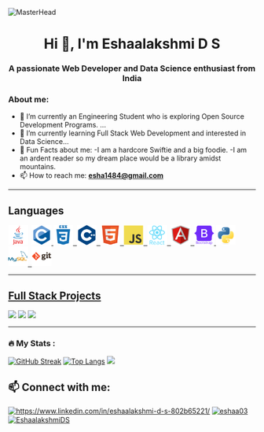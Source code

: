 ![MasterHead](https://i.redd.it/0k6meqvps4h91.gif)

<h1 align="center">Hi 👋, I'm Eshaalakshmi D S</h1>
<h3 align="center">A passionate Web Developer and Data Science enthusiast from India</h3>

<h3>About me:</h3>

- 🔭 I’m currently an Engineering Student who is exploring Open Source Development Programs. ...
- 🌱 I’m currently learning Full Stack Web Development and interested in Data Science...
- 💎 Fun Facts about me:
  -I am a hardcore Swiftie and a big foodie.
  -I am an ardent reader so my dream place would be a library amidst mountains.
- 📫 How to reach me: **esha1484@gmail.com**

---

## Languages
<div>
  <img src="https://github.com/devicons/devicon/blob/master/icons/java/java-original-wordmark.svg" title="Java" alt="Java" width="40" height="40"/>&nbsp;
  <a href="https://www.cprogramming.com/" target="_blank" rel="noreferrer"> <img src="https://raw.githubusercontent.com/devicons/devicon/master/icons/c/c-original.svg" alt="c" width="40" height="40"/>
    <img src="https://github.com/devicons/devicon/blob/master/icons/css3/css3-plain-wordmark.svg"  title="CSS3" alt="CSS" width="40" height="40"/>&nbsp;
  <img src="https://github.com/devicons/devicon/blob/master/icons/cplusplus/cplusplus-plain.svg"  title="C++" alt="C++" width="40" height="40"/>&nbsp;
  <img src="https://github.com/devicons/devicon/blob/master/icons/html5/html5-original.svg" title="HTML5" alt="HTML" width="40" height="40"/>&nbsp;
  <img src="https://github.com/devicons/devicon/blob/master/icons/javascript/javascript-original.svg" title="JavaScript" alt="JavaScript" width="40" height="40"/>&nbsp;
  <img src="https://github.com/devicons/devicon/blob/master/icons/react/react-original-wordmark.svg" title="React" alt="React" width="40" height="40"/>&nbsp;
  <img src="https://github.com/devicons/devicon/blob/master/icons/angularjs/angularjs-original.svg" title="AngularJS" **alt="AngularJS" width="40" height="40"/>&nbsp;
  <a href="https://getbootstrap.com" target="_blank" rel="noreferrer"> <img src="https://raw.githubusercontent.com/devicons/devicon/master/icons/bootstrap/bootstrap-plain-wordmark.svg" alt="bootstrap" width="40" height="40"/> </a>
    <a href="https://www.python.org" target="_blank" rel="noreferrer"> <img src="https://raw.githubusercontent.com/devicons/devicon/master/icons/python/python-original.svg" alt="python" width="40" height="40"/>
  <img src="https://github.com/devicons/devicon/blob/master/icons/mysql/mysql-original-wordmark.svg" title="MySQL"  alt="MySQL" width="40" height="40"/>&nbsp;
  <img src="https://github.com/devicons/devicon/blob/master/icons/git/git-original-wordmark.svg" title="Git" **alt="Git" width="40" height="40"/>
</div>
      
---

## Full Stack Projects

[![](https://img.shields.io/badge/-🧬%20My%20Website-000)](https://github.com/EshaalakshmiDS)
[![](https://img.shields.io/badge/-💇‍♀️%20Tresses%20Salon%20Website-000)](https://eshaalakshmids.github.io/OCTANET_NOVEMBER-Task1/)
[![](https://img.shields.io/badge/-📝%20IntelliTestProctor-000)](https://github.com/EshaalakshmiDS/IntelliTestProctor-Advanced-Online-Assessment-Platform)

---

### :fire: My Stats : 

[![GitHub Streak](https://github-readme-streak-stats.herokuapp.com?user=EshaalakshmiDS&theme=shades-of-purple&hide_border=true&card_width=405&card_height=175)](https://git.io/streak-stats) [![Top Langs](https://github-readme-stats.vercel.app/api/top-langs/?username=EshaalakshmiDS&layout=compact&theme=shades-of-purple)](https://github.com/anuraghazra/github-readme-stats) ![](https://github-readme-stats.vercel.app/api?username=EshaalakshmiDS&show_icons=true&theme=shades-of-purple)

<h2 align="left">📫 Connect with me:</h2>
<p align="left">
<a href="https://www.linkedin.com/in/eshaalakshmi-d-s-802b65221" target="blank"><img align="center" src="https://raw.githubusercontent.com/rahuldkjain/github-profile-readme-generator/master/src/images/icons/Social/linked-in-alt.svg" alt="https://www.linkedin.com/in/eshaalakshmi-d-s-802b65221/" height="30" width="40" /></a>
<a href="https://www.instagram.com/eshaa03" target="blank"><img align="center" src="https://raw.githubusercontent.com/rahuldkjain/github-profile-readme-generator/master/src/images/icons/Social/instagram.svg" alt="eshaa03" height="30" width="40" /></a>
<a href="https://twitter.com/eshh_ds" target="blank"><img align="center" src="https://raw.githubusercontent.com/rahuldkjain/github-profile-readme-generator/master/src/images/icons/Social/twitter.svg" alt="EshaalakshmiDS" height="30" width="40" /></a>
</p>

